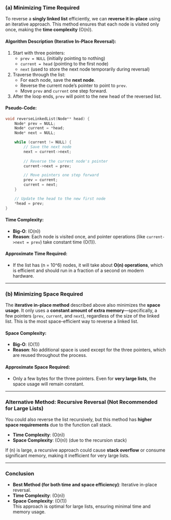 ### (a) **Minimizing Time Required**  
To reverse a **singly linked list** efficiently, we can **reverse it in-place** using an iterative approach. This method ensures that each node is visited only once, making the **time complexity** \(O(n)\).  

#### **Algorithm Description (Iterative In-Place Reversal):**
1. Start with three pointers:
   - `prev = NULL` (initially pointing to nothing)
   - `current = head` (pointing to the first node)
   - `next` (used to store the next node temporarily during reversal)
2. Traverse through the list:
   - For each node, save the **next node**.
   - Reverse the current node’s pointer to point to `prev`.
   - Move `prev` and `current` one step forward.
3. After the loop ends, `prev` will point to the new head of the reversed list.

#### **Pseudo-Code:**
```c
void reverseLinkedList(Node** head) {
    Node* prev = NULL;
    Node* current = *head;
    Node* next = NULL;

    while (current != NULL) {
        // Save the next node
        next = current->next;
        
        // Reverse the current node's pointer
        current->next = prev;

        // Move pointers one step forward
        prev = current;
        current = next;
    }

    // Update the head to the new first node
    *head = prev;
}
```

#### **Time Complexity:**
- **Big-O**: \(O(n)\)  
- **Reason**: Each node is visited once, and pointer operations (like `current->next = prev`) take constant time \(O(1)\).

#### **Approximate Time Required:**
- If the list has \(n = 10^6\) nodes, it will take about **O(n) operations**, which is efficient and should run in a fraction of a second on modern hardware.

---

### (b) **Minimizing Space Required**  
The **iterative in-place method** described above also minimizes the **space usage**. It only uses a **constant amount of extra memory**—specifically, a few pointers (`prev`, `current`, and `next`), regardless of the size of the linked list. This is the most space-efficient way to reverse a linked list.

#### **Space Complexity:**
- **Big-O**: \(O(1)\)  
- **Reason**: No additional space is used except for the three pointers, which are reused throughout the process.

#### **Approximate Space Required:**
- Only a few bytes for the three pointers. Even for **very large lists**, the space usage will remain constant.

---

### **Alternative Method: Recursive Reversal (Not Recommended for Large Lists)**  
You could also reverse the list recursively, but this method has **higher space requirements** due to the function call stack.

- **Time Complexity**: \(O(n)\)
- **Space Complexity**: \(O(n)\) (due to the recursion stack)

If \(n\) is large, a recursive approach could cause **stack overflow** or consume significant memory, making it inefficient for very large lists.

---

### **Conclusion**
- **Best Method (for both time and space efficiency)**: Iterative in-place reversal.
- **Time Complexity**: \(O(n)\)  
- **Space Complexity**: \(O(1)\)  
This approach is optimal for large lists, ensuring minimal time and memory usage.
